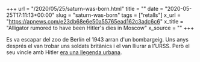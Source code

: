 +++
url = "/2020/05/25/saturn-was-born.html"
title = ""
date = "2020-05-25T17:11:13+00:00"
slug = "saturn-was-born"
tags = ["retalls"]
x_url = "https://apnews.com/e23db68e6e50a55765ead162c3adc6c6"
x_title = "Alligator rumored to have been Hitler's dies in Moscow"
x_source = ""
+++


Es va escapar del zoo de Berlín el 1943 arran d'un bombargeig. Uns anys després el van trobar uns soldats britànics i el van lliurar a l'URSS. Però el seu vincle amb Hitler [era una llegenda urbana](https://en.wikipedia.org/wiki/Saturn_(alligator)).
